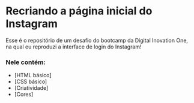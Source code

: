 # Recriando a página inicial do Instagram

Esse é o repositório de um desafio do bootcamp da Digital Inovation One, na qual eu reproduzi a interface de login do Instagram!

### Nele contém:

* [HTML básico]
* [CSS básico]
* [Criatividade]
* [Cores]
